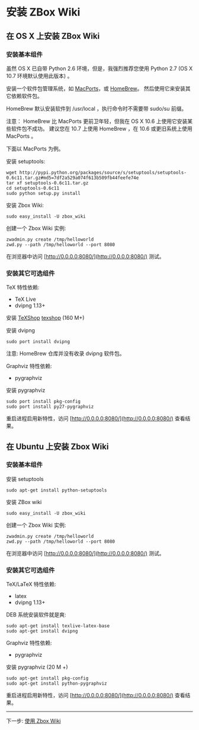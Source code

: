 # 安装 ZBox Wiki

## 在 OS X 上安装 ZBox Wiki

### 安装基本组件

虽然 OS X 已自带 Python 2.6 环境，但是，我强烈推荐您使用 Python 2.7 (OS X 10.7 环境默认使用此版本) 。

安装一个软件包管理系统，如 [MacPorts](http://www.macports.org)，或 [HomeBrew](http://mxcl.github.com/homebrew/)。
然后使用它来安装其它依赖软件包。

HomeBrew 默认安装软件到 /usr/local ，执行命令时不需要带 sudo/su 前缀。

注意： HomeBrew 比 MacPorts 更前卫年轻，但我在 OS X 10.6 上使用它安装某些软件包不成功。
建议您在 10.7 上使用 HomeBrew ，在 10.6 或更旧系统上使用 MacPorts 。

下面以 MacPorts 为例。


安装 setuptools:

    wget http://pypi.python.org/packages/source/s/setuptools/setuptools-0.6c11.tar.gz#md5=7df2a529a074f613b509fb44feefe74e
    tar xf setuptools-0.6c11.tar.gz
    cd setuptools-0.6c11
    sudo python setup.py install


安装 Zbox Wiki:    

    sudo easy_install -U zbox_wiki


创建一个 Zbox Wiki 实例:

    zwadmin.py create /tmp/helloworld
    zwd.py --path /tmp/helloworld --port 8080


在浏览器中访问 [http://0.0.0.0:8080/](http://0.0.0.0:8080/) 测试。


### 安装其它可选组件

TeX 特性依赖:

 - TeX Live
 - dvipng 1.13+

安装 [TeXShop] [texshop] (160 M+)

安装 dvipng

    sudo port install dvipng


注意: HomeBrew 仓库并没有收录 dvipng 软件包。


Graphviz 特性依赖:

 - pygraphviz


安装 pygraphviz

    sudo port install pkg-config
    sudo port install py27-pygraphviz


重启进程启用新特性，访问 [http://0.0.0.0:8080/](http://0.0.0.0:8080/) 查看结果。


## 在 Ubuntu 上安装 Zbox Wiki

### 安装基本组件

安装 setuptools

    sudo apt-get install python-setuptools


安装 ZBox wiki

    sudo easy_install -U zbox_wiki


创建一个 Zbox Wiki 实例:

    zwadmin.py create /tmp/helloworld
    zwd.py --path /tmp/helloworld --port 8080

在浏览器中访问 [http://0.0.0.0:8080/](http://0.0.0.0:8080/) 测试。


### 安装其它可选组件

TeX/LaTeX 特性依赖:

 - latex
 - dvipng 1.13+


DEB 系统安装软件就是爽:

    sudo apt-get install texlive-latex-base
    sudo apt-get install dvipng

Graphviz 特性依赖:

 - pygraphviz


安装 pygraphviz  (20 M +) 

    sudo apt-get install pkg-config
    sudo apt-get install python-pygraphviz


重启进程启用新特性，访问 [http://0.0.0.0:8080/](http://0.0.0.0:8080/) 查看结果。


[macports]: http://www.macports.org/install.php

[latex]: http://www.tug.org/texlive
[texlive]: http://www.tug.org/texlive
[texshop]: http://pages.uoregon.edu/koch/texshop

[dvipng]: http://savannah.nongnu.org/projects/dvipng

[pygraphviz]: http://networkx.lanl.gov/pygraphviz



----

下一步: [使用 Zbox Wiki](zbox-wiki-usage)



